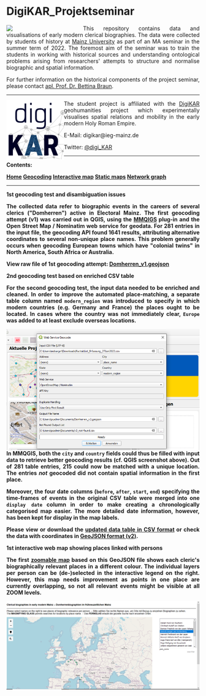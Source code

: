 # DigiKAR_Projektseminar

<img src="https://upload.wikimedia.org/wikipedia/commons/8/8a/Johannes_Gutenberg-Universit%C3%A4t_Mainz_logo.svg" width="200px" padding="10px" align="left"/> 
<p align="justify">This repository contains data and visualisations of early modern clerical biographies. The data were collected by students of history at <a href="https://www.uni-mainz.de/eng/">Mainz University</a> as part of an MA seminar in the summer term of 2022. The foremost aim of the seminar was to train the students in working with historical sources and understanding ontological problems arising from researchers' attempts to structure and normalise biographic and spatial information.</p>

<p align="justify">For further information on the historical components of the project seminar, please contact <a href="https://neueregeschichte.uni-mainz.de/mitarbeiter/apl-prof-dr-bettina-braun/">apl. Prof. Dr. Bettina Braun</a>.</p>

<hr>

<img src="./Logos_DigiKAR/DigiKAR_logo-small.png" width="150px" padding="10px" align="left"/> 
<p align="justify">The student project is affiliated with the <a href="https://digikar.eu/">DigiKAR</a> geohumanities project which experimentally visualises spatial relations and mobility in the early modern Holy Roman Empire.</p>

<p>E-Mail: digikar@ieg-mainz.de</p>
<p>Twitter: <a href="https://mobile.twitter.com/digi_kar">@digi_KAR</a></p>

<hr>

<hr2><strong>Contents:</hr2>
 
 <a href="./readme.html">Home</a>
 <a href="./geocoding.html">Geocoding</a>
 <a href="./interactive-map.html">Interactive map</a>
 <a href="./static-maps.html">Static maps</a>
 <a href="./network-graph.html">Network graph</a>

<hr>

<hr2><strong>1st geocoding test and disambiguation issues</strong></hr2>

<p align="justify">The collected data refer to biographic events in the careers of several clerics ("Domherren") active in Electoral Mainz. The first geocoding attempt (v1) was carried out in QGIS, using the <a href="https://plugins.qgis.org/plugins/mmqgis/">MMQIGS</a> plug-in and the <strong>Open Street Map / Nominatim</strong> web service for geodata. For 281 entries in the input file, the geocoding API found 1641 results, attributing alternative coordinates to several non-unique place names. This problem generally occurs when geocoding European towns which have "colonial twins" in North America, South Africa or Australia.</p>

View raw file of 1st geocoding attempt: <a href="./GeoJSON%20layers/Domherren_v1_new.geojson">Domherren_v1.geojson</a>

<hr2><strong>2nd geocoding test based on enriched CSV table</strong></hr2>

<p align="justify">For the second geocoding test, the input data needed to be enriched and cleaned. In order to improve the automated place-matching, a separate table column named <code>modern_region</code> was introduced to specify in which modern countries (e.g. Germany and France) the places ought to be located. In cases where the country was not immediately clear, <code>Europe</code> was added to at least exclude overseas locations.</p> 

<img src="./images/MMQGIS_geocoding-settings.png" align="left" padding="15px" width="630px"/> 
<p align="justify">In MMQGIS, both the <code>city</code> and <code>country</code> fields could thus be filled with input data to retrieve better geocoding results (cf. QGIS screenshot above). Out of 281 table entries, 215 could now be matched with a unique location. The entries <em>not</em> geocoded did not contain spatial information in the first place.</p>

<p align="justify">Moreover, the four date columns (<code>before</code>, <code>after</code>, <code>start</code>, <code>end</code>) specifying the time-frames of events in the original CSV table were merged into one <code>display date</code> column in order to make creating a chronologically categorised map easier. The more detailed date information, however, has been kept for display in the map labels.</p>

<p align="justify">Please view or download the <a href="./CSV%20tables/FactoidList_27Juni2022_enriched.csv">updated data table in CSV format</a> or check the data with coordinates in <a href="./GeoJSON%20layers/Domherren_v2.geojson">GeoJSON format (v2)</a>.</p>

<hr2><strong>1st interactive web map showing places linked with persons</strong></hr2>

<p align="justify">The first <a href="https://ieg-dhr.github.io/DigiKAR_Projektseminar/qgis2web_Domherren_v2/index.html">zoomable map</a> based on this GeoJSON file shows each cleric's biographically relevant places in a different colour. The individual layers per person can be (de-)selected in the interactive legend on the right. However, this map needs improvement as points in one place are currently overlapping, so not all relevant events might be visible at all ZOOM levels.</p>

<a href="https://ieg-dhr.github.io/DigiKAR_Projektseminar/qgis2web_Domherren_v2/index.html"><img src="./images/Domherren_v2_map-screenshot.png" width="630px" padding="10px" align="center"/></a>


 




